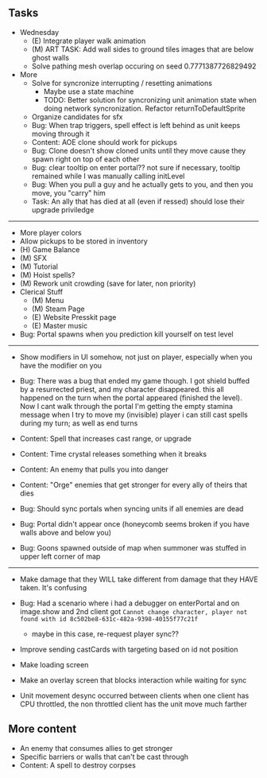 
## Tasks
- Wednesday
    - (E) Integrate player walk animation
    - (M) ART TASK: Add wall sides to ground tiles images that are below ghost walls
    - Solve pathing mesh overlap occuring on seed 0.7771387726829492
- More
    - Solve for syncronize interrupting / resetting animations
        - Maybe use a state machine
        - TODO: Better solution for syncronizing unit animation state when doing network syncronization.  Refactor returnToDefaultSprite
    - Organize candidates for sfx
    - Bug: When trap triggers, spell effect is left behind as unit keeps moving through it
    - Content: AOE clone should work for pickups
    - Bug: Clone doesn't show cloned units until they move cause they spawn right on top of each other
    - Bug: clear tooltip on enter portal?? not sure if necessary, tooltip remained while I was manually calling initLevel
    - Bug: When you pull a guy and he actually gets to you, and then you move, you "carry" him
    - Task: An ally that has died at all (even if ressed) should lose their upgrade priviledge
---
- More player colors
- Allow pickups to be stored in inventory
- (H) Game Balance
- (M) SFX
- (M) Tutorial
- (M) Hoist spells?
- (M) Rework unit crowding (save for later, non priority)
- Clerical Stuff
    - (M) Menu
    - (M) Steam Page
    - (E) Website Presskit page
    - (E) Master music
- Bug: Portal spawns when you prediction kill yourself on test level
------
- Show modifiers in UI somehow, not just on player, especially when you have the modifier on you
- Bug: There was a bug that ended my game though. I got shield buffed by a resurrected priest, and my character disappeared. this all happened on the turn when the portal appeared (finished the level). Now I cant walk through the portal
I'm getting the empty stamina message when I try to move my (invisible) player
i can still cast spells during my turn; as well as end turns
- Content: Spell that increases cast range, or upgrade
- Content: Time crystal releases something when it breaks

- Content: An enemy that pulls you into danger
- Content: "Orge" enemies that get stronger for every ally of theirs that dies
- Bug: Should sync portals when syncing units if all enemies are dead
- Bug: Portal didn't appear once (honeycomb seems broken if you have walls above and below you)
- Bug: Goons spawned outside of map when summoner was stuffed in upper left corner of map

---
- Make damage that they WILL take different from damage that they HAVE taken.  It's confusing

- Bug: Had a scenario where i had a debugger on enterPortal and on image.show
and 2nd client got `Cannot change character, player not found with id 8c502be8-631c-482a-9398-40155f77c21f`
    - maybe in this case, re-request player sync??
- Improve sending castCards with targeting based on id not position
- Make loading screen
- Make an overlay screen that blocks interaction while waiting for sync
- Unit movement desync occurred between clients when one client has CPU throttled, the non throttled client has the unit move much farther




## More content
- An enemy that consumes allies to get stronger
- Specific barriers or walls that can't be cast through
- Content: A spell to destroy corpses